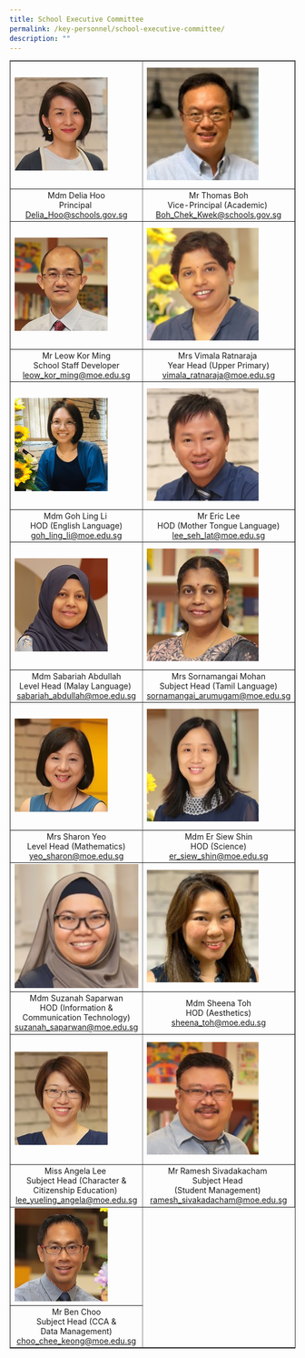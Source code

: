 ```yaml
---
title: School Executive Committee
permalink: /key-personnel/school-executive-committee/
description: ""
---
```

<table border="1" cellspacing="0">
<tbody>
<tr>
<td><img src="/images/Mdm%20Delia%20Hoo.jpg" /></td>
<td><img style ="width: 78%;" src="/images/Mr Thomas Boh ii.jpg" /></td>
<td><img style ="width: 85%;" src="/images/Ms Jasmine Tan.jpg" /></td>
</tr>
 <td style="text-align: center;">Mdm Delia Hoo<br />Principal&nbsp;<br /><a href="mailto:Delia_Hoo@schools.gov.sg" target="">Delia_Hoo@schools.gov.sg</a></td>
<td style="text-align: center;">Mr Thomas Boh <br />Vice-Principal (Academic)&nbsp;<br /><a href="mailto:Boh_Chek_Keow@schools.gov.sg" target="">Boh_Chek_Kwek@schools.gov.sg</a></td>
<td style="text-align: center;">
<div> Ms Jasmine Tan</div>
<div>Vice-Principal (Administration)</div>
<div><a href="mailto:tan_ai_choo@schools.gov.sg" target="">Tan_Ai_Choo@schools.gov.sg</a></div>
</td>

<tr>
<td><img src="/images/Mr%20Leow%20Kor%20Ming.jpg" /></td>
<td><img style ="width: 78%;" src="/images/Mrs%20Vimala%20Ratnaraja.jpg"  /></td>
<td><img style ="width: 85%;" src="/images/Mdm%20Neo%20Hwee%20Hwee.jpg" /></td>
</tr>
<tr>
<td style="text-align: center;">
<div>Mr Leow Kor Ming</div>
<div>School Staff  Developer</div>
<div><a href="mailto:leow_kor_ming@moe.edu.sg" target="">leow_kor_ming@moe.edu.sg</a></div>
</td>
<td style="text-align: center;">
<div>Mrs Vimala Ratnaraja&nbsp</div>
<div>Year Head (Upper Primary)</div>
<div><a href="mailto:vimala_ratnaramoe.edu.sg@moe.edu.sg" target="">vimala_ratnaraja@moe.edu.sg</a></div>
</td>
<td style="text-align: center;">
<div>Ms Neo Hwee Hwee&nbsp;</div>
<div>Year Head (Lower Primary)&nbsp;</div>
<div><a href="mailto:neo_hwee_hwee@moe.edu.sg" target="">neo_hwee_hwee@moe.edu.sg</a></div>
</td>
</tr>
<tr>
<td><img src="/images/Ms%20Goh%20Ling%20Li.png" /></td>
<td><img style ="width: 78%;" src="/images/Mr%20Eric%20Lee.jpg" /></td>
<td><img style ="width: 85%;" src="/images/Cheong Mei Yuan.jpg" /></td>
</tr>
<tr>
<td style="text-align: center;">Mdm Goh Ling Li&nbsp;<br />HOD (English Language)<br /><a href="mailto:goh_ling_li@moe.edu.sg" target="">goh_ling_li@moe.edu.sg</a></td>
<td style="text-align: center;">Mr Eric Lee<br />HOD (Mother Tongue Language)<br /><a href="mailto:lee_seh_lat@moe.edu.sg" target="">lee_seh_lat@moe.edu.sg</a></td>
<td style="text-align: center;">Mdm Cheong Mei Yuan&nbsp;<br />Level Head (Chinese Language)<br /><a href="mailto:cheong_mei_yuan@moe.edu.sg" target="">cheong_mei_yuan@moe.edu.sg</a></td>
</tr>
<tr>
<td><img src="/images/Mdm%20Sabariah%20Abdullah.jpg" /></td>
<td><img style ="width: 78%;" src="/images/Mrs%20Sornamangai%20Mohan.jpg" /></td>
<td><img style ="width: 85%;" src="/images/Mrs%20Sornamangai%20Mohan.jpg" /></td>
</tr>
<tr>
<td style="text-align: center;">Mdm Sabariah Abdullah<br />Level Head (Malay Language)&nbsp;<br /><a href="mailto:sabariah_abdullah@moe.edu.sg" target="">sabariah_abdullah@moe.edu.sg</a></td>
<td style="text-align: center;">
<div>Mrs Sornamangai Mohan</div>
<div>Subject Head (Tamil Language)</div>
<div><a href="mailto:sornamangai_arumugam@moe.edu.sg" target="">sornamangai_arumugam@moe.edu.sg</a></div>
</td>
<td style="text-align: center;">Mrs Sornamangai Mohan<br />Subject Head (Tamil Language)<br /><a href="mailto:sornamangai_arumugam@moe.edu.sg" target="">sornamangai_arumugam@moe.edu.sg</a></td>
</tr>
<tr>
<td><img src="/images/Mrs%20Sharon%20Yeo.jpg" /></td>
<td><img style ="width: 78%;" src="/images/Mdm%20Er%20Siew%20Shin.jpg" /></td>
<td><img style ="width: 85%;"  src="/images/Mr%20Ivan%20Ng.jpg" /></td>
</tr>
<tr>
<td style="text-align: center;">Mrs Sharon Yeo<br />Level Head (Mathematics)<br /><a href="mailto:yeo_sharon@moe.edu.sg" target="">yeo_sharon@moe.edu.sg</a></td>
<td style="text-align: center;">Mdm Er Siew Shin<br />HOD (Science)<br /><a href="mailto:er_siew_shin@moe.edu.sg" target="">er_siew_shin@moe.edu.sg</a></td>
<td style="text-align: center;">Mr Ivan Ng<br />Level Head (Science)<br /><a href="mailto:ivan_ng_yong_leng@moe.edu.sg" target="">ivan_ng_yong_leng@moe.edu.sg</a></td>
</tr>
<tr>
<td><img style ="width: 150%;" src="/images/Mdm%20Suzanah%20Saparwan.jpg" /></td>
<td><img style ="width: 78%;" src="/images/Mdm%20Sheena%20Toh.jpg" /></td>
<td><img style ="width: 85%;" src="/images/Mrs%20Fion%20Ho.png" /></td>
</tr>
<tr>
<td style="text-align: center;">
<div>Mdm Suzanah Saparwan<br />HOD (Information &amp; Communication Technology)<br /><a href="mailto:suzanah_saparwan@moe.edu.sg" target="">suzanah_saparwan@moe.edu.sg</a></div>
</td>
<td style="text-align: center;">Mdm Sheena Toh<br />HOD (Aesthetics)<br /><a href="mailto:sheena_toh@moe.edu.sg" target="">sheena_toh@moe.edu.sg</a></td>
<td style="text-align: center;">Mrs Fion Ho&nbsp;<br />HOD (Character &amp; Citizenship Education)&nbsp;<br /><a href="mailto:lim_ser_yee@moe.edu.sg" target="">lim_ser_yee@moe.edu.sg</a></td>
</tr>
<tr>
<td><img src="/images/Miss%20Angela%20Lee.jpg" /></td>
<td><img style ="width: 78%;" src="/images/Mr%20Ramesh%20Sivakadacham.jpg" /></td>
<td><img style ="width: 87%;"  src="/images/Jan%20Hu.jpg" /></td>
</tr>
<tr>
<td style="text-align: center;">Miss Angela Lee&nbsp;<br />Subject Head (Character &amp; Citizenship Education)&nbsp;<br /><a href="mailto:lee_yueling_angela@moe.edu.sg" target="">lee_yueling_angela@moe.edu.sg</a></td>
<td style="text-align: center;">Mr Ramesh Sivadakacham&nbsp;<br />Subject Head&nbsp;<br />(Student Management)&nbsp;<br /><a href="mailto:ramesh_sivakadacham@moe.edu.sg" target="">ramesh_sivakadacham@moe.edu.sg</a></td>
<td style="text-align: center;">Ms Jan Hu Wen Ying;<br />HOD (PE & CCA)<br /><a href="mailto:jan_hu_wen_ying@moe.edu.sg" target="">jan_hu_wen_ying@moe.edu.sg</a></td>
</tr>
	

<td><img src="/images/Mr%20Ben%20Choo.jpg" /></td>


<tr>
<td style="text-align: center;">Mr Ben Choo<br />Subject Head (CCA &amp;<br />Data Management)<br /><a href="mailto:choo_chee_keong@moe.edu.sg" target="">choo_chee_keong@moe.edu.sg</a></td>